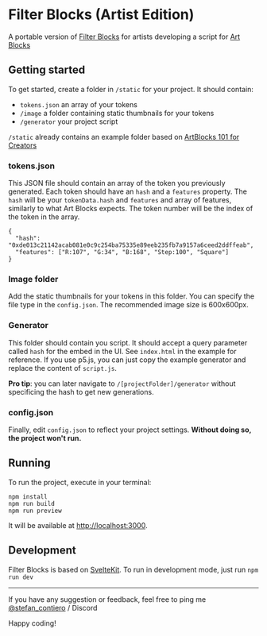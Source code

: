 # Filter Blocks (Artist Edition)

A portable version of [Filter Blocks](https://filter-blocks.netlify.app/) for artists developing a script for [Art Blocks](https://artblocks.io/)

## Getting started

To get started, create a folder in `/static` for your project. It should contain:

- `tokens.json` an array of your tokens
- `/image` a folder containing static thumbnails for your tokens
- `/generator` your project script

`/static` already contains an example folder based on [ArtBlocks 101 for Creators](https://github.com/ArtBlocks/docs)

### tokens.json

This JSON file should contain an array of the token you previously generated. Each token should have an `hash` and a `features` property. The `hash` will be your `tokenData.hash` and `features` and array of features, similarly to what Art Blocks expects. The token number will be the index of the token in the array.

```
{
  "hash": "0xde013c21142acab081e0c9c254ba75335e89eeb235fb7a9157a6ceed2ddffeab",
  "features": ["R:107", "G:34", "B:168", "Step:100", "Square"]
}
```

### Image folder

Add the static thumbnails for your tokens in this folder. You can specify the file type in the `config.json`.
The recommended image size is 600x600px.

### Generator

This folder should contain you script. It should accept a query parameter called `hash` for the embed in the UI. See `index.html` in the example for reference. If you use p5.js, you can just copy the example generator and replace the content of `script.js`.

**Pro tip**: you can later navigate to `/[projectFolder]/generator` without specificing the hash to get new generations.

### config.json

Finally, edit `config.json` to reflect your project settings. **Without doing so, the project won't run.**

## Running

To run the project, execute in your terminal:

```
npm install
npm run build
npm run preview
```

It will be available at [http://localhost:3000](http://localhost:3000).

## Development

Filter Blocks is based on [SvelteKit](https://kit.svelte.dev/).
To run in development mode, just run `npm run dev`

---

If you have any suggestion or feedback, feel free to ping me [@stefan_contiero](https://twitter.com/stefan_contiero) / Discord

Happy coding!
